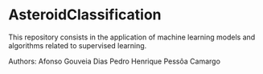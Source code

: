 # AsteroidClassification
This repository consists in the application of machine learning models and algorithms related to supervised learning.

Authors:
Afonso Gouveia Dias
Pedro Henrique Pessôa Camargo

